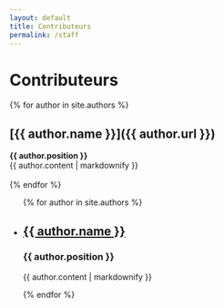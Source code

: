 ```yaml
---
layout: default
title: Contributeurs
permalink: /staff
---
```

# Contributeurs

{% for author in site.authors %}
## [{{ author.name }}]({{ author.url }})
**{{ author.position }}**
<br>
{{ author.content | markdownify }}
<br>
<br>
{% endfor %}

<ul>
  {% for author in site.authors %}
    <li>
      <h2><a href="{{ author.url }}">{{ author.name }}</a></h2>
      <h3>{{ author.position }}</h3>
      <p>{{ author.content | markdownify }}</p>
    </li>
  {% endfor %}
</ul>